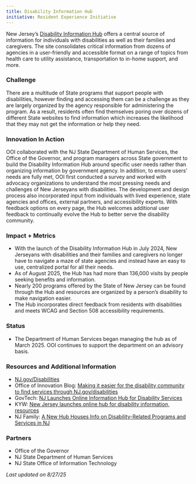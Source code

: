 ```yaml
---
title: Disability Information Hub
initiative: Resident Experience Initiative
---
```


New Jersey’s [Disability Information Hub](https://www.nj.gov/disabilities/) offers a central source of information for individuals with disabilities as well as their families and caregivers. The site consolidates critical information from dozens of agencies in a user-friendly and accessible format on a range of topics from health care to utility assistance, transportation to in-home support, and more.

### Challenge

There are a multitude of State programs that support people with disabilities, however finding and accessing them can be a challenge as they are largely organized by the agency responsible for administering the program. As a result, residents often find themselves poring over dozens of different State websites to find information which increases the likelihood that they may not get the information or help they need.

### Innovation In Action

OOI collaborated with the NJ State Department of Human Services, the Office of the Governor, and program managers across State government to build the Disability Information Hub around specific user needs rather than organizing information by government agency. In addition, to ensure users’ needs are fully met, OOI first conducted a survey and worked with advocacy organizations to understand the most pressing needs and challenges of New Jerseyans with disabilities. The development and design process also incorporated input from individuals with lived experience, state agencies and offices, external partners, and accessibility experts. With feedback options on every page, the Hub welcomes additional user feedback to continually evolve the Hub to better serve the disability community.

### Impact \+ Metrics

* With the launch of the Disability Information Hub in July 2024, New Jerseyans with disabilities and their families and caregivers no longer have to navigate a maze of state agencies and instead have an easy to use, centralized portal for all their needs.  
* As of August 2025, the Hub has had more than 136,000 visits by people seeking benefits and information.
* Nearly 200 programs offered by the State of New Jersey can be found through the Hub and resources are organized by a person’s disability to make navigation easier.   
* The Hub incorporates direct feedback from residents with disabilities and meets WCAG and Section 508 accessibility requirements.

### Status

* The Department of Human Services began managing the hub as of March 2025\. OOI continues to support the department on an advisory basis. 

### Resources and Additional Information

* [NJ.gov/Disabilities](https://www.nj.gov/disabilities/)
* Office of Innovation Blog: [Making it easier for the disability community to find services through NJ.gov/disabilities](/blog/2025-05-01-nj-gov-disabilities-hub/)
* GovTech: [NJ Launches Online Information Hub for Disability Services](https://www.govtech.com/gov-experience/n-j-launches-online-information-hub-for-disability-services)  
* KYW: [New Jersey launches online hub for disability information, resources](https://www.audacy.com/kywnewsradio/news/local/new-jersey-online-hub-disability-information)  
* NJ Family: [A New Hub Houses Info on Disability-Related Programs and Services in NJ](https://www.njfamily.com/a-new-hub-houses-info-on-disability-related-programs-and-services-in-nj/)

### Partners

* Office of the Governor  
* NJ State Department of Human Services  
* NJ State Office of Information Technology

*Last updated on 8/27/25*
